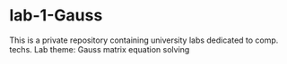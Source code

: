 # lab-1-Gauss
This is a private repository containing university labs dedicated to comp. techs. Lab theme: Gauss matrix equation solving
